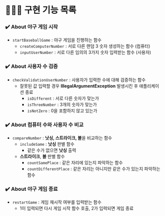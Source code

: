 # 👩🏻‍💻 구현 기능 목록

### ✔️ About 야구 게임 시작

- `startBaseballGame` : 야구 게임을 진행하는 함수
  - `createComputerNumber` : 서로 다른 랜덤 3 숫자 생성하는 함수 (컴퓨터)
  - `inputUserNumber` : 서로 다른 임의의 3가지 숫자 입력받는 함수 (사용자)

### ✔️ About 사용자 수 검증

- `checkValidationUserNumber` : 사용자가 입력한 수에 대해 검증하는 함수
  - 잘못된 값 입력할 경우 <b>IllegalArgumentException</b> 발생시킨 후 애플리케이션 종료
    - `isDifferent` : 서로 다른 숫자가 맞는가
    - `isThreeNumber` : 3개의 숫자가 맞는가
    - `isNotZero` : 0을 포함하지 않고 있는가

### ✔️ About 컴퓨터 수와 사용자 수 비교

- `compareNumber` : <b>낫싱, 스트라이크, 볼</b>을 비교하는 함수
  - `includeSame` : <b>낫싱</b> 판별 함수
    - 같은 수가 없으면 <b>낫싱</b> 출력
  - <b>스트라이크</b>, <b>볼</b> 판별 함수
    - `countSamePlace` : 같은 자리에 있는지 파악하는 함수
    - `countDifferentPlace` : 같은 자리는 아니지만 같은 수가 있는지 파악하는 함수

### ✔️ About 야구 게임 종료

- `restartGame` : 게임 재시작 여부를 입력받는 함수
  - 1이 입력되면 다시 게임 시작 함수 호출, 2가 입력되면 게임 종료